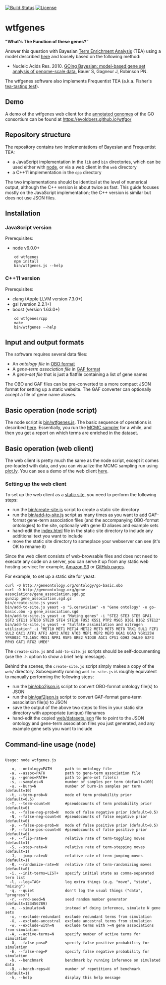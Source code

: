 [![Build Status](https://travis-ci.org/evoldoers/wtfgenes.svg?branch=master)](https://travis-ci.org/evoldoers/wtfgenes)
[![License](https://img.shields.io/badge/License-BSD%203--Clause-blue.svg)](https://opensource.org/licenses/BSD-3-Clause)

# wtfgenes

**"What's The Function of these genes?"**

Answer this question with Bayesian [Term Enrichment Analysis](https://en.wikipedia.org/wiki/Gene_Ontology_Term_Enrichment) (TEA)
using a model described [here](https://github.com/ihh/wtfgenes-appnote/blob/master/main.pdf)
and loosely based on the following method:

- Nucleic Acids Res. 2010. [GOing Bayesian: model-based gene set analysis of genome-scale data.](http://www.ncbi.nlm.nih.gov/pubmed/20172960) Bauer S, Gagneur J, Robinson PN.

The wtfgenes software also implements Frequentist TEA (a.k.a. Fisher's [tea-tasting test](https://en.wikipedia.org/wiki/Lady_tasting_tea)).

## Demo

A demo of the wtfgenes web client for the [annotated genomes](http://www.geneontology.org/page/download-annotations) of the GO consortium can be found at https://evoldoers.github.io/wtfgo/

## Repository structure

The repository contains two implementations of Bayesian and Frequentist TEA:
- a JavaScript implementation in the `lib` and `bin` directories, which can be used either with [node](https://nodejs.org/), or via a web client in the `web` directory
- a C++11 implementation in the `cpp` directory

The two implementations should be identical at the level of numerical output,
although the C++ version is about twice as fast.
This guide focuses mostly on the JavaScript implementation; the C++ version is similar but does not use JSON files.

## Installation

### JavaScript version

Prerequisites:
- node v6.0.0+

~~~~
    cd wtfgenes
    npm install
    bin/wtfgenes.js --help
~~~~

### C++11 version

Prerequisites:
- clang (Apple LLVM version 7.3.0+)
- gsl (version 2.2.1+)
- boost (version 1.63.0+)

~~~~
    cd wtfgenes/cpp
    make
    bin/wtfgenes --help
~~~~

## Input and output formats

The software requires several data files:
- An *ontology file* in [OBO format](http://owlcollab.github.io/oboformat/doc/GO.format.obo-1_2.html)
- A *gene-term association file* in [GAF format](http://www.geneontology.org/page/go-annotation-file-format-20)
- A *gene-set file* that is just a flatfile containing a list of gene names

The OBO and GAF files can be pre-converted to a more compact JSON format for setting up a static website.
The GAF converter can optionally accept a file of gene name aliases.

## Basic operation (node script)

The node script is [bin/wtfgenes.js](https://github.com/evoldoers/wtfgenes/blob/master/bin/wtfgenes.js).
The basic sequence of operations is described [here](https://github.com/ihh/wtfgenes-appnote).
Essentially, you run the [MCMC sampler](https://en.wikipedia.org/wiki/Markov_chain_Monte_Carlo) for a while, and then you get a report on which terms are enriched in the dataset.

## Basic operation (web client)

The web client is pretty much the same as the node script, except it comes pre-loaded with data, and you can visualize the MCMC sampling run using [plot.ly](https://plot.ly/).
You can see a demo of the web client [here](https://evoldoers.github.io/wtfgo/).

### Setting up the web client

To set up the web client as a [static site](https://en.wikipedia.org/wiki/Static_web_page), you need to perform the following steps:
- run the [bin/create-site.js](https://github.com/evoldoers/wtfgenes/blob/master/bin/create-site.js) script to create a static site directory
- run the [bin/add-to-site.js](https://github.com/evoldoers/wtfgenes/blob/master/bin/add-to-site.js) script as many times as you want to add GAF-format gene-term association files (and the accompanying OBO-format ontologies) to the site, optionally with gene ID aliases and example sets
- hand-edit the [index.html](https://github.com/evoldoers/wtfgenes/blob/master/web/index.html) file in the static site directory to include any additional text you want to include
- move the static site directory to someplace your webserver can see (it's OK to rename it)

Since the web client consists of web-browsable files and does not need to execute any code on a server,
you can serve it up from any static web hosting service; for example, [Amazon S3](https://aws.amazon.com/s3/) or [GitHub pages](https://pages.github.com/).

For example, to set up a static site for yeast:

    curl -O http://geneontology.org/ontology/go-basic.obo
    curl -O http://geneontology.org/gene-associations/gene_association.sgd.gz
    gunzip gene_association.sgd.gz
    bin/create-site.js yeast
    bin/add-to-site.js yeast -s "S.cerevisiae" -n "Gene ontology" -o go-basic.obo -g gene_association.sgd
    bin/add-to-site.js yeast -e "Mating genes" -i "STE2 STE3 STE5 GPA1 SST2 STE11 STE50 STE20 STE4 STE18 FUS3 KSS1 PTP2 MSG5 DIG1 DIG2 STE12"
    bin/add-to-site.js yeast -e "Sulfate assimilation and nitrogen utilization" -i "MET10 MET1 MET14 MET22 MET3 MET5 MET8 TRX1 SUL1 FZF1 SUL2 OAC1 ATF1 ATF2 ADY2 ATO2 ATO3 MEP1 MEP2 MEP3 UGA1 UGA3 YGR125W YPR003C YIL165C MKS1 NPR1 RSP5 URE2 VID30 AGC1 CPS1 GDH2 DAL80 GZF3 PPH3 GAT1 RTG2 UME6"

The `create-site.js` and `add-to-site.js` scripts should be self-documenting (use the `-h` option to show a brief help message).

Behind the scenes, the `create-site.js` script simply makes a copy of the `web/` directory.
Subsequently running `add-to-site.js` is roughly equivalent to manually performing the following steps:
- run the [bin/obo2json.js](https://github.com/evoldoers/wtfgenes/blob/master/bin/obo2json.js) script to convert OBO-format ontology file(s) to JSON
- run the [bin/gaf2json.js](https://github.com/evoldoers/wtfgenes/blob/master/bin/gaf2json.js) script to convert GAF-format gene-term association file(s) to JSON
- save the output of the above two steps to files in your static site directory with appropriate (unique) filenames
- hand-edit the copied [web/datasets.json](https://github.com/evoldoers/wtfgenes/blob/master/web/datasets.json) file to point to the JSON ontology and gene-term association files you just generated, and any example gene sets you want to include

## Command-line usage (node)

<pre><code>
Usage: node wtfgenes.js

  -o, --ontology=PATH      path to ontology file
  -a, --assoc=PATH         path to gene-term association file
  -g, --genes=PATH+        path to gene-set file(s)
  -s, --samples=N          number of samples per term (default=100)
  -u, --burn=N             number of burn-in samples per term (default=10)
  -t, --term-prob=N        mode of term probability prior (default=0.5)
  -T, --term-count=N       #pseudocounts of term probability prior (default=0)
  -n, --false-neg-prob=N   mode of false negative prior (default=0.5)
  -N, --false-neg-count=N  #pseudocounts of false negative prior (default=0)
  -p, --false-pos-prob=N   mode of false positive prior (default=0.5)
  -P, --false-pos-count=N  #pseudocounts of false positive prior (default=0)
  -F, --flip-rate=N        relative rate of term-toggling moves (default=1)
  -S, --step-rate=N        relative rate of term-stepping moves (default=1)
  -J, --jump-rate=N        relative rate of term-jumping moves (default=1)
  -R, --randomize-rate=N   relative rate of term-randomizing moves (default=0)
  -i, --init-terms=LIST+   specify initial state as comma-separated term list
  -l, --log=TAG+           log extra things (e.g. "move", "state", "mixing")
  -q, --quiet              don't log the usual things ("data", "progress")
  -r, --rnd-seed=N         seed random number generator (default=123456789)
  -m, --simulate=N         instead of doing inference, simulate N gene sets
  -x, --exclude-redundant  exclude redundant terms from simulation
  -X, --exclude-ancestral  exclude ancestral terms from simulation
  -w, --exclude-with=N     exclude terms with &gt;=N gene associations from simulation
  -A, --active-terms=N     specify number of active terms for simulation
  -O, --false-pos=P        specify false positive probability for simulation
  -E, --false-neg=P        specify false negative probability for simulation
  -b, --benchmark          benchmark by running inference on simulated data
  -B, --bench-reps=N       number of repetitions of benchmark (default=1)
  -h, --help               display this help message

</code></pre>
